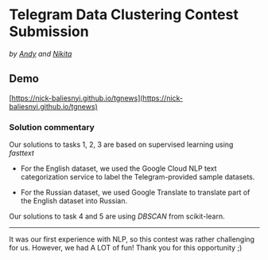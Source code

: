 # Telegram Data Clustering Contest Submission

*by [Andy](https://github.com/Andy671) and [Nikita](https://github.com/nick-baliesnyi)*

## Demo

[https://nick-baliesnyi.github.io/tgnews](https://nick-baliesnyi.github.io/tgnews)

### Solution commentary

Our solutions to tasks 1, 2, 3 are based on supervised learning using *fasttext*

 - For the English dataset, we used the Google Cloud NLP text categorization service to label the Telegram-provided sample datasets.

 - For the Russian dataset, we used Google Translate to translate part of the English dataset into Russian.

Our solutions to task 4 and 5 are using *DBSCAN* from scikit-learn.

___

It was our first experience with NLP, so this contest was rather challenging for us. However, we had A LOT of fun! Thank you for this opportunity ;)
